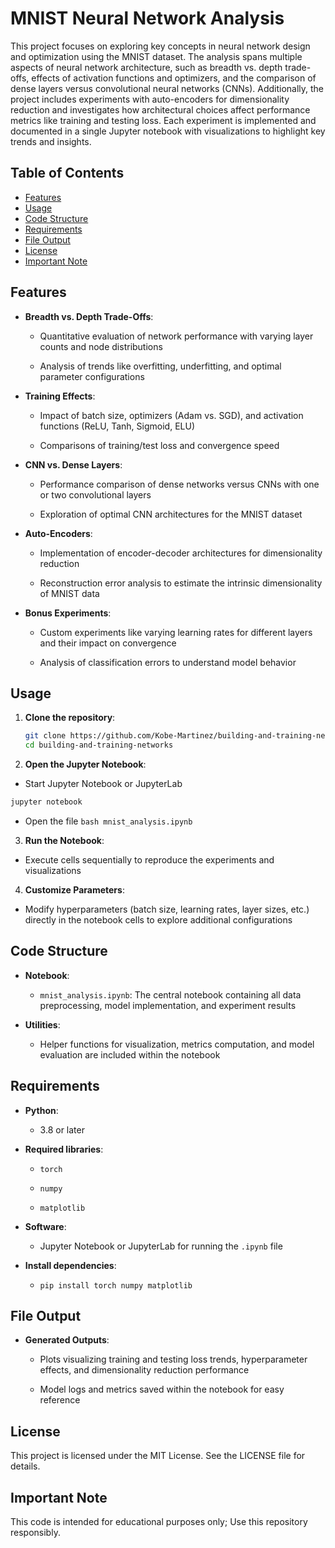 # MNIST Neural Network Analysis

This project focuses on exploring key concepts in neural network design and optimization using the MNIST dataset. The analysis spans multiple aspects of neural network architecture, such as breadth vs. depth trade-offs, effects of activation functions and optimizers, and the comparison of dense layers versus convolutional neural networks (CNNs). Additionally, the project includes experiments with auto-encoders for dimensionality reduction and investigates how architectural choices affect performance metrics like training and testing loss. Each experiment is implemented and documented in a single Jupyter notebook with visualizations to highlight key trends and insights.


## Table of Contents

- [Features](#features)
- [Usage](#usage)
- [Code Structure](#code-structure)
- [Requirements](#requirements)
- [File Output](#file-output)
- [License](#license)
- [Important Note](#important-note)


## Features

- **Breadth vs. Depth Trade-Offs**:

  - Quantitative evaluation of network performance with varying layer counts and node distributions

  - Analysis of trends like overfitting, underfitting, and optimal parameter configurations

- **Training Effects**:
 
  - Impact of batch size, optimizers (Adam vs. SGD), and activation functions (ReLU, Tanh, Sigmoid, ELU)

  - Comparisons of training/test loss and convergence speed

- **CNN vs. Dense Layers**:

  - Performance comparison of dense networks versus CNNs with one or two convolutional layers

  - Exploration of optimal CNN architectures for the MNIST dataset

- **Auto-Encoders**:

  - Implementation of encoder-decoder architectures for dimensionality reduction

  - Reconstruction error analysis to estimate the intrinsic dimensionality of MNIST data

- **Bonus Experiments**: 

  - Custom experiments like varying learning rates for different layers and their impact on convergence
    
  - Analysis of classification errors to understand model behavior
  

## Usage

1. **Clone the repository**:

   ```bash
   git clone https://github.com/Kobe-Martinez/building-and-training-networks.git
   cd building-and-training-networks

2. **Open the Jupyter Notebook**:

  - Start Jupyter Notebook or JupyterLab
    
   ```bash
   jupyter notebook
   ```

  - Open the file ```bash mnist_analysis.ipynb ```

3. **Run the Notebook**:

  - Execute cells sequentially to reproduce the experiments and visualizations

4. **Customize Parameters**:

  - Modify hyperparameters (batch size, learning rates, layer sizes, etc.) directly in the notebook cells to explore additional configurations
    
## Code Structure

- **Notebook**:

  - `mnist_analysis.ipynb`: The central notebook containing all data preprocessing, model implementation, and experiment results

- **Utilities**:

  - Helper functions for visualization, metrics computation, and model evaluation are included within the notebook


## Requirements

- **Python**:

  - 3.8 or later

- **Required libraries**:

  - `torch`

  - `numpy`

  - `matplotlib`
 
- **Software**:

  - Jupyter Notebook or JupyterLab for running the `.ipynb` file

- **Install dependencies**:

  - `pip install torch numpy matplotlib`
 

## File Output

- **Generated Outputs**:

  - Plots visualizing training and testing loss trends, hyperparameter effects, and dimensionality reduction performance

  - Model logs and metrics saved within the notebook for easy reference
 

## License

This project is licensed under the MIT License. See the LICENSE file for details.


## Important Note

This code is intended for educational purposes only; Use this repository responsibly.
